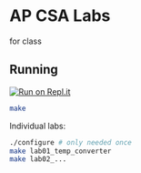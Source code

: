 # AP CSA Labs

for class

## Running

[![Run on Repl.it](https://repl.it/badge/github/wiisportsresort/apcsa-labs)](https://repl.it/@wiisportsresort/apcsa-labs)

```bash
make
```

Individual labs:

```bash
./configure # only needed once
make lab01_temp_converter
make lab02_...
```
